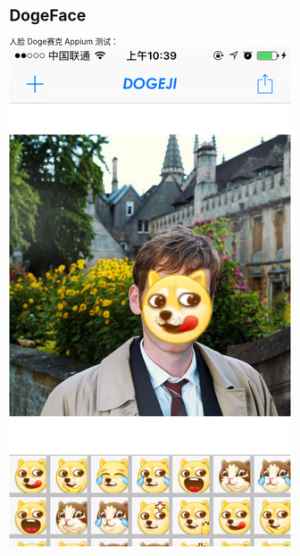 # DogeFace
人脸 Doge赛克
Appium 测试：
![](https://raw.githubusercontent.com/makohill/DogeFace/master/IMG_0451.PNG)
